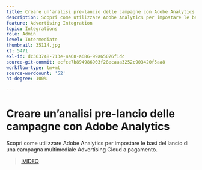 ```yaml
---
title: Creare un’analisi pre-lancio delle campagne con Adobe Analytics
description: Scopri come utilizzare Adobe Analytics per impostare le basi del lancio di una campagna multimediale Advertising Cloud a pagamento.
feature: Advertising Integration
topic: Integrations
role: Admin
level: Intermediate
thumbnail: 35114.jpg
kt: 5471
exl-id: dc363748-713e-4a68-a686-99a65076f1dc
source-git-commit: ecfce7b894986903f28ecaaa3252c903420f5aa8
workflow-type: tm+mt
source-wordcount: '52'
ht-degree: 100%

---
```


# Creare un’analisi pre-lancio delle campagne con Adobe Analytics

Scopri come utilizzare Adobe Analytics per impostare le basi del lancio di una campagna multimediale Advertising Cloud a pagamento.

>[!VIDEO](https://video.tv.adobe.com/v/35114/?quality=12&learn=on)
